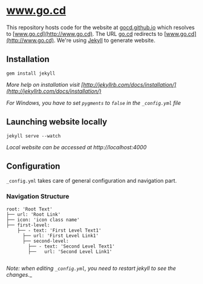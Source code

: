 # www.go.cd

This repository hosts code for the website at [gocd.github.io](http://gocd.github.io) which resolves to [www.go.cd](http://www.go.cd). The URL  [go.cd](http://www.go.cd) redirects to  [www.go.cd](http://www.go.cd). We're using [Jekyll](http://jekyllrb.com/) to generate website.

## Installation
    gem install jekyll
    

_More help on installation visit [http://jekyllrb.com/docs/installation/](http://jekyllrb.com/docs/installation/)_

_For Windows, you have to set `pygments` to `false` in the `_config.yml` file_
  
## Launching website locally
    jekyll serve --watch 
    
_Local website can be accessed at http://localhost:4000_

## Configuration
`_config.yml` takes care of general configuration and navigation part.

### Navigation Structure 
```
root: 'Root Text'
├── url: 'Root Link'
├── icon: 'icon class name'
├── first-level:
    ├── - text: 'First Level Text1'
      ├── url: 'First Level Link1'
      ├── second-level:
        ├── - text: 'Second Level Text1'
        ├──   url: 'Second Level Link1'
        
```

_Note: when editing `_config.yml`, you need to restart jekyll to see the changes.__